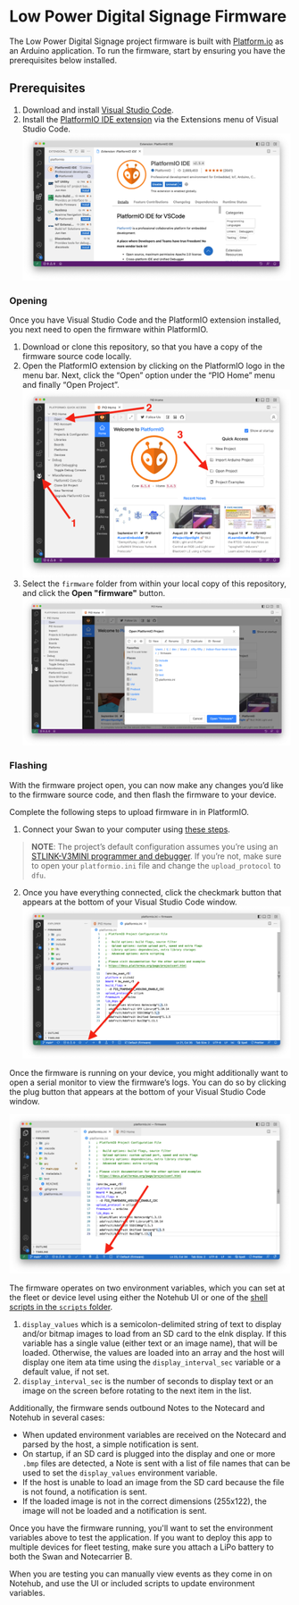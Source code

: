 # Low Power Digital Signage Firmware

The Low Power Digital Signage project firmware is built with [Platform.io](https://platformio.org/)
as an Arduino application. To run the firmware, start by ensuring you have
the prerequisites below installed.

## Prerequisites

1. Download and install [Visual Studio Code](https://code.visualstudio.com/).
1. Install the [PlatformIO IDE extension](https://marketplace.visualstudio.com/items?itemName=platformio.platformio-ide)
via the Extensions menu of Visual Studio Code.
![Visual Studio Code extensions menu with a search of "platformio"](../assets/images/platformio-extension.png)

### Opening

Once you have Visual Studio Code and the PlatformIO extension installed, you next need
to open the firmware within PlatformIO.

1. Download or clone this repository, so that you have a copy of the firmware source
code locally.
1. Open the PlatformIO extension by clicking on the PlatformIO logo in the menu bar. Next,
click the “Open” option under the “PIO Home” menu  and finally “Open Project”.
![Instructions on how to open a project in PlatformIO](../assets/images/platformio-open-project.png)
1. Select the `firmware` folder from within your local copy of this repository,
and click the **Open "firmware"** button.
![How to open the firmware folder in PlatformIO](../assets/images/platformio-open-firmware.png)

### Flashing

With the firmware project open, you can now make any changes you’d like to the firmware
source code, and then flash the firmware to your device.

Complete the following steps to upload firmware in in PlatformIO.

1. Connect your Swan to your computer using [these steps](https://dev.blues.io/quickstart/swan-quickstart/#programming-swan-platformio).

> **NOTE**: The project’s default configuration assumes you’re using an
[STLINK-V3MINI programmer and debugger](https://shop.blues.io/products/stlink-v3mini).
If you’re not, make sure to open your `platformio.ini` file and change the `upload_protocol`
to `dfu`.

2. Once you have everything connected, click the checkmark button that appears at the
bottom of your Visual Studio Code window.
![Uploading firmware in PlatformIO](../assets/images/platformio-upload.png)

Once the firmware is running on your device, you might additionally want to open a serial
monitor to view the firmware’s logs. You can do so by clicking the plug button that appears
at the bottom of your Visual Studio Code window.

![Opening a serial monitor in PlatformIO](../assets/images/platformio-serial-monitor.png)

The firmware operates on two environment variables, which you can set at the fleet or device level using either the Notehub UI or one of the [shell scripts in the `scripts` folder](../scripts/).

1. `display_values` which is a semicolon-delimited string of text to display and/or bitmap images to load from an SD card to the eInk display. If this variable has a single value (either text or an image name), that will be loaded. Otherwise, the values are loaded into an array and the host will display one item ata time using the `display_interval_sec` variable or a default value, if not set.
1. `display_interval_sec` is the number of seconds to display text or an image on the screen before rotating to the next item in the list.

Additionally, the firmware sends outbound Notes to the Notecard and Notehub in several cases:

- When updated environment variables are received on the Notecard and parsed by the host, a simple notification is sent.
- On startup, if an SD card is plugged into the display and one or more `.bmp` files are detected, a Note is sent with a list of file names that can be used to set the `display_values` environment variable.
- If the host is unable to load an image from the SD card because the file is not found, a notification is sent.
- If the loaded image is not in the correct dimensions (255x122), the image will not be loaded and a notification is sent.

Once you have the firmware running, you'll want to set the environment variables above to test the application. If you want to deploy this app to multiple devices for fleet testing, make sure you attach a LiPo battery to both the Swan and Notecarrier B.

When you are testing you can manually view events as they come in on Notehub, and use the UI or included scripts to update environment variables.